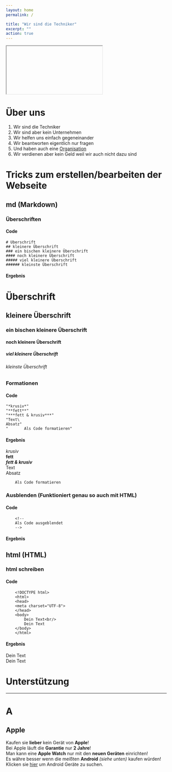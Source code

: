 ```yaml
---
layout: home
permalink: /

title: "Wir sind die Techniker"
excerpt: ""
action: true
---
```


<iframe> 
    src="menu.html" title="Menüleiste" frameborder="0">
</iframe>


<!--iframe width="560" height="315" src="menu.html" title="Menüleiste" frameborder="0"> </iframe-->
    
<!--    allow="accelerometer; autoplay; clipboard-write; encrypted-media; gyroscope; picture-in-picture; web-share" referrerpolicy="strict-origin-when-cross-origin" allowfullscreen></iframe-->

# Über uns

1. Wir sind die Techniker
2. Wir sind aber kein Unternehmen
3. Wir helfen uns einfach gegeneinander
4. Wir beantworten eigentlich nur fragen
5. Und haben auch eine [Organisation](https://github.com/die-techniker)
6. Wir verdienen aber kein Geld weil wir auch nicht dazu sind


# Tricks zum erstellen/bearbeiten der Webseite

## md (Markdown)

### Überschriften
#### Code

    # Überschrift
    ## kleinere Überschrift
    ### ein bischen kleinere Überschrift
    #### noch kleinere Überschrift
    ##### viel kleinere Überschrift
    ###### kleinste Überschrift

#### Ergebnis

# Überschrift
## kleinere Überschrift
### ein bischen kleinere Überschrift
#### noch kleinere Überschrift
##### viel kleinere Überschrift
###### kleinste Überschrift

### Formationen
#### Code

    "*krusiv*"
    "**fett**"
    "***fett & krusiv***"
    "Text\
    Absatz"
    "       Als Code formatieren"

#### Ergebnis
*krusiv*\
**fett**\
***fett & krusiv***\
Text\
Absatz

        Als Code formatieren


### Ausblenden (Funktioniert genau so auch mit HTML)
#### Code

        <!--
        Als Code ausgeblendet
        -->

#### Ergebnis

<!--
Als Code ausgeblendet
-->

## html (HTML)

### html schreiben
#### Code

        <!DOCTYPE html>
        <html>
        <head>
        <meta charset="UTF-8">
        </head>
        <body>
            Dein Text<br/>
            Dein Text
        </body>
        </html>
#### Ergebnis

<html>
<head>
    <meta charset="UTF-8">
</head>
<body>
    Dein Text<br/>
    Dein Text
</body>
</html>

# Unterstützung
---------------
# A
## Apple

Kaufen sie **lieber** kein Gerät von **Apple**!\
Bei Apple läuft die **Garantie** nur **2 Jahre**!\
Man kann eine **Apple Watch** nur mit den **neuen Geräten** einrichten!\
Es währe besser wenn die meißten **Android** *(siehe unten)* kaufen würden!\
Klicken sie [hier](https://www.google.com/search?client=firefox-b-d&q=Android) um Android Geräte zu suchen.
